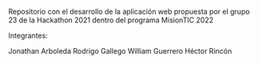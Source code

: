 Repositorio con el desarrollo de la aplicación web propuesta por el grupo 23 de la Hackathon 2021 dentro del programa MisionTIC 2022

Integrantes:

Jonathan Arboleda
Rodrigo Gallego
William Guerrero
Héctor Rincón
